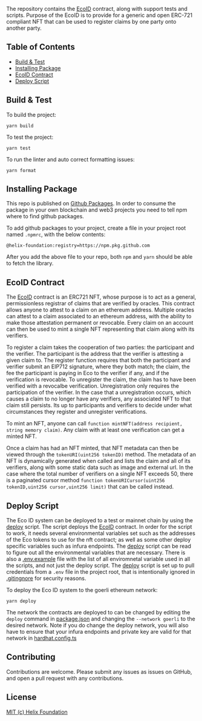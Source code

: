 The repository contains the [EcoID](/contracts/EcoID.sol) contract, along with support tests and scripts. Purpose of the EcoID is to provide for a generic and open ERC-721 compliant NFT that can be used to register claims by one party onto another party.

## Table of Contents

- [Build & Test](#build--test)
- [Installing Package](#installing--package)
- [EcoID Contract](#ecoid-contract)
- [Deploy Script](#deploy-script)

## Build & Test

To build the project:

```
yarn build
```

To test the project:

```
yarn test
```

To run the linter and auto correct formatting issues:

```
yarn format
```

## Installing Package

This repo is published on [Github Packages](npm.pkg.github.com/). In order to consume the package in your own blockchain and web3 projects you need to tell npm where to find github packages.

To add github packages to your project, create a file in your project root named `.npmrc`, with the below contents:

```
@helix-foundation:registry=https://npm.pkg.github.com
```

After you add the above file to your repo, both `npm` and `yarn` should be able to fetch the library.

## EcoID Contract

The [EcoID](/contracts/EcoID.sol) contract is an ERC721 NFT, whose purpose is to act as a general, permissionless registrar of claims that are verified by oracles. This contract allows anyone to attest to a claim on an ethereum address. Multiple oracles can attest to a claim associated to an ethereum address, with the ability to make those attestation permanent or revocable. Every claim on an account can then be used to mint a single NFT representing that claim along with its verifiers.

To register a claim takes the cooperation of two parties: the participant and the verifier. The participant is the address that the verifier is attesting a given claim to. The register function requires that both the participant and verifier submit an EIP712 signature, where they both match; the claim, the fee the participant is paying in Eco to the verifier if any, and if the verification is revocable. To unregister the claim, the claim has to have been verified with a revocalbe verification. Unregistration only requires the participation of the verifier. In the case that a unregistration occurs, which causes a claim to no longer have any verifiers, any associated NFT to that claim still persists. Its up to participants and verifiers to decide under what circumstances they register and unregister verifications.

To mint an NFT, anyone can call `function mintNFT(address recipient, string memory claim)`. Any claim with at least one verification can get a minted NFT.

Once a claim has had an NFT minted, that NFT metadata can then be viewed through the `tokenURI(uint256 tokenID)` method. The metadata of an NFT is dynamically generated when called and lists the claim and all of its verifiers, along with some static data such as image and external url. In the case where the total number of verifiers on a single NFT exceeds 50, there is a paginated cursor method `function tokenURICursor(uint256 tokenID,uint256 cursor,uint256 limit)` that can be called instead.

## Deploy Script

The Eco ID system can be deployed to a test or mainnet chain by using the [deploy](/scripts/deploy.ts) script. The script deploys the [EcoID](/contracts/EcoID.sol) contract. In order for the script to work, it needs several environmental variables set such as the addresses of the Eco tokens to use for the nft contract; as well as some other deploy specific variables such as infura endpoints. The [deploy](/scripts/deploy.ts) script can be read to figure out all the environmental variables that are necessary. There is also a [.env.example](/.env.example) file with the list of all enviromnetal variable used in all the scripts, and not just the deploy script. The [deploy](/scripts/deploy.ts) script is set up to pull credentials from a `.env` file in the project root, that is intentionally ignored in [.gitingnore](./.gitignore) for security reasons.

To deploy the Eco ID system to the goerli ethereum network:

```
yarn deploy
```

The network the contracts are deployed to can be changed by editing the `deploy` command in [package.json](./package.json) and changing the `--network goerli` to the desired network. Note if you do change the deploy network, you will also have to ensure that your infura endpoints and private key are valid for that network in [hardhat.config.ts](./hardhat.config.ts)

## Contributing
Contributions are welcome. Please submit any issues as issues on GitHub, and open a pull request with any contributions.

## License
[MIT (c) Helix Foundation](./LICENSE)
